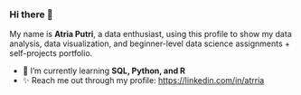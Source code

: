 ### Hi there 👋

My name is **Atria Putri**, a data enthusiast,  using this profile to show my data analysis, data visualization, and beginner-level data science assignments + self-projects portfolio. 

- 🌱 I’m currently learning **SQL, Python, and R**
- ✨ Reach me out through my profile: https://linkedin.com/in/atrria

<!--
**atriap/atriap** is a ✨ _special_ ✨ repository because its `README.md` (this file) appears on your GitHub profile.

Here are some ideas to get you started:

- 🔭 I’m currently working on ...
- 🌱 I’m currently learning ...
- 👯 I’m looking to collaborate on ...
- 🤔 I’m looking for help with ...
- 💬 Ask me about ...
- 📫 How to reach me: ...
- 😄 Pronouns: ...
- ⚡ Fun fact: ...
-->


